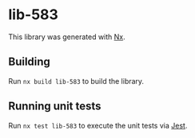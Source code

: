 # lib-583

This library was generated with [Nx](https://nx.dev).

## Building

Run `nx build lib-583` to build the library.

## Running unit tests

Run `nx test lib-583` to execute the unit tests via [Jest](https://jestjs.io).
